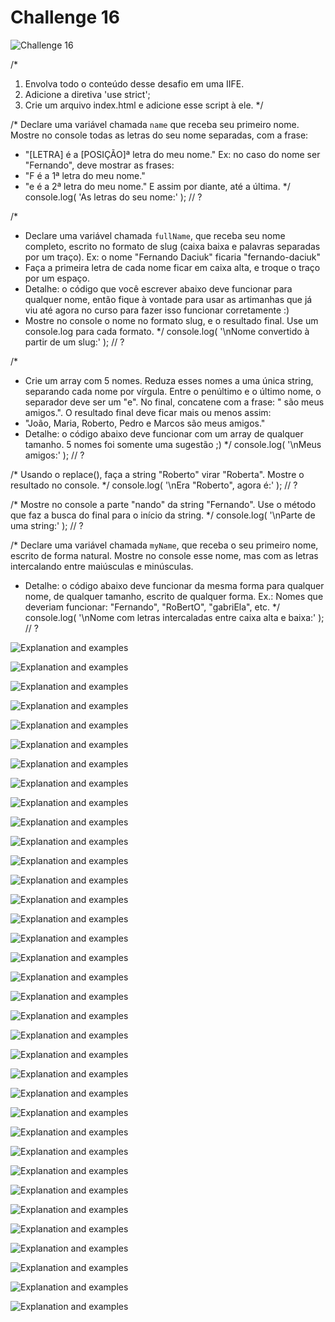 # Challenge 16

![Challenge 16]()

/*
1. Envolva todo o conteúdo desse desafio em uma IIFE.
2. Adicione a diretiva 'use strict';
3. Crie um arquivo index.html e adicione esse script à ele.
*/

/*
Declare uma variável chamada `name` que receba seu primeiro nome.
Mostre no console todas as letras do seu nome separadas, com a frase:
- "[LETRA] é a [POSIÇÃO]ª letra do meu nome."
Ex: no caso do nome ser "Fernando", deve mostrar as frases:
- "F é a 1ª letra do meu nome."
- "e é a 2ª letra do meu nome."
E assim por diante, até a última.
*/
console.log( 'As letras do seu nome:' );
// ?

/*
- Declare uma variável chamada `fullName`, que receba seu nome completo,
escrito no formato de slug (caixa baixa e palavras separadas por um traço).
Ex: o nome "Fernando Daciuk" ficaria "fernando-daciuk"
- Faça a primeira letra de cada nome ficar em caixa alta, e troque o traço
por um espaço.
- Detalhe: o código que você escrever abaixo deve funcionar para qualquer
nome, então fique à vontade para usar as artimanhas que já viu até agora no
curso para fazer isso funcionar corretamente :)
- Mostre no console o nome no formato slug, e o resultado final. Use um
console.log para cada formato.
*/
console.log( '\nNome convertido à partir de um slug:' );
// ?

/*
- Crie um array com 5 nomes. Reduza esses nomes a uma única string, separando
cada nome por vírgula. Entre o penúltimo e o último nome, o separador deve
ser um "e". No final, concatene com a frase: " são meus amigos.".
O resultado final deve ficar mais ou menos assim:
- "João, Maria, Roberto, Pedro e Marcos são meus amigos."
- Detalhe: o código abaixo deve funcionar com um array de qualquer tamanho.
5 nomes foi somente uma sugestão ;)
*/
console.log( '\nMeus amigos:' );
// ?

/*
Usando o replace(), faça a string "Roberto" virar "Roberta".
Mostre o resultado no console.
*/
console.log( '\nEra "Roberto", agora é:' );
// ?

/*
Mostre no console a parte "nando" da string "Fernando". Use o método que
faz a busca do final para o início da string.
*/
console.log( '\nParte de uma string:' );
// ?

/*
Declare uma variável chamada `myName`, que receba o seu primeiro nome,
escrito de forma natural.
Mostre no console esse nome, mas com as letras intercalando entre maiúsculas
e minúsculas.
- Detalhe: o código abaixo deve funcionar da mesma forma para qualquer nome,
de qualquer tamanho, escrito de qualquer forma.
Ex.: Nomes que deveriam funcionar: "Fernando", "RoBertO", "gabriEla", etc.
*/
console.log( '\nNome com letras intercaladas entre caixa alta e baixa:' );
// ?

![Explanation and examples]()

![Explanation and examples]()

![Explanation and examples]()

![Explanation and examples]()

![Explanation and examples]()

![Explanation and examples]()

![Explanation and examples]()

![Explanation and examples]()

![Explanation and examples]()

![Explanation and examples]()

![Explanation and examples]()

![Explanation and examples]()

![Explanation and examples]()

![Explanation and examples]()

![Explanation and examples]()

![Explanation and examples]()

![Explanation and examples]()

![Explanation and examples]()

![Explanation and examples]()

![Explanation and examples]()

![Explanation and examples]()

![Explanation and examples]()

![Explanation and examples]()

![Explanation and examples]()

![Explanation and examples]()

![Explanation and examples]()

![Explanation and examples]()

![Explanation and examples]()

![Explanation and examples]()

![Explanation and examples]()

![Explanation and examples]()

![Explanation and examples]()

![Explanation and examples]()

![Explanation and examples]()

![Explanation and examples]()
